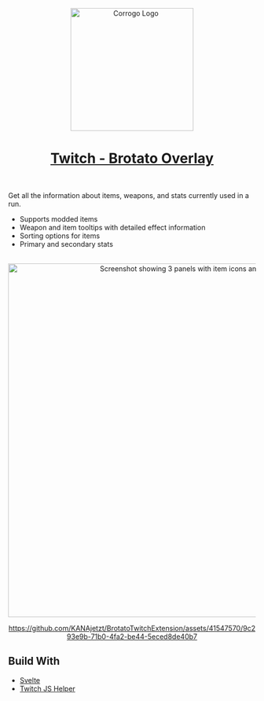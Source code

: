 <div align="center">

<a href="https://dashboard.twitch.tv/extensions/f5ldnv4ljzxua2qryqqm3blwrequz5-0.0.1">

 <img alt="Corrogo Logo" src="https://github.com/KANAjetzt/BrotatoTwitchExtension/assets/41547570/95f42ef3-2b2d-4020-8a9a-4ee8ec3f36ae" width="250" />

</a>

</div>

<h1 align="center">
  <a href="https://dashboard.twitch.tv/extensions/f5ldnv4ljzxua2qryqqm3blwrequz5-0.0.1">Twitch - Brotato Overlay</a>
</h1>

<br>

Get all the information about items, weapons, and stats currently used in a run.

- Supports modded items
- Weapon and item tooltips with detailed effect information
- Sorting options for items
- Primary and secondary stats

<br>

<div align="center">

 <img alt="Screenshot showing 3 panels with item icons and stats" src="https://github.com/KANAjetzt/BrotatoTwitchExtension/assets/41547570/3160b314-4ef4-42cc-bf76-ce8ee6bdbc09" width="720" />
 
 https://github.com/KANAjetzt/BrotatoTwitchExtension/assets/41547570/9c293e9b-71b0-4fa2-be44-5eced8de40b7
 
</div>

## Build With

<ul>
<li> <a href="https://github.com/sveltejs/svelte">Svelte</a></li>
<li> <a href="https://dev.twitch.tv/docs/extensions/reference/#javascript-helper">Twitch JS Helper</a></li>
</ul>
